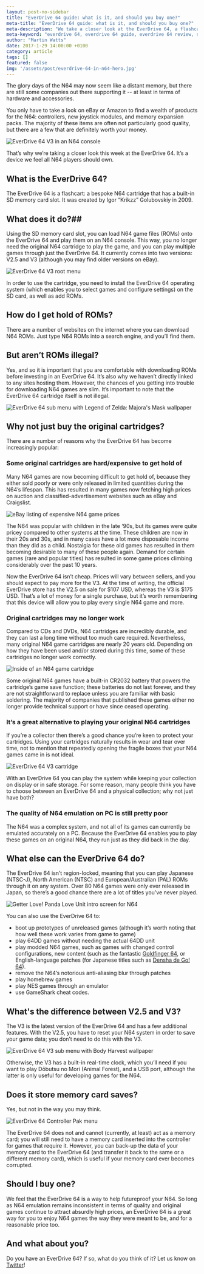 ```yaml
---
layout: post-no-sidebar
title: "EverDrive 64 guide: what is it, and should you buy one?"
meta-title: "EverDrive 64 guide: what is it, and should you buy one?"
meta-description: "We take a closer look at the EverDrive 64, a flashcart that lets you play all your N64 games and more!"
meta-keyword: "everdrive 64, everdrive 64 guide, everdrive 64 review, should i buy an everdrive 64"
author: "Martin Watts"
date: 2017-1-29 14:00:00 +0100
category: article
tags: []
featured: false
img: '/assets/post/everdrive-64-in-n64-hero.jpg'
---
```

The glory days of the N64 may now seem like a distant memory, but there are still some companies out there supporting it -- at least in terms of hardware and accessories.

You only have to take a look on eBay or Amazon to find a wealth of products for the N64: controllers, new joystick modules, and memory expansion packs. The majority of these items are often not particularly good quality, but there are a few that are definitely worth your money.

![EverDrive 64 V3 in an N64 console](/assets/post/everdrive-64-in-n64.jpg)

That’s why we’re taking a closer look this week at the EverDrive 64. It’s a device we feel all N64 players should own.

## What is the EverDrive 64? ##

The EverDrive 64 is a flashcart: a bespoke N64 cartridge that has a built-in SD memory card slot. It was created by Igor “Krikzz” Golubovskiy in 2009. 

## What does it do?## 

Using the SD memory card slot, you can load N64 game files (ROMs) onto the EverDrive 64 and play them on an N64 console. This way, you no longer need the original N64 cartridge to play the game, and you can play multiple games through just the EverDrive 64. It currently comes into two versions: V2.5 and V3 (although you may find older versions on eBay).

![EverDrive 64 V3 root menu](/assets/post/everdrive-64-root-menu.jpg)

In order to use the cartridge, you need to install the EverDrive 64 operating system (which enables you to select games and configure settings) on the SD card, as well as add ROMs.

## How do I get hold of ROMs? ##

There are a number of websites on the internet where you can download N64 ROMs. Just type N64 ROMs into a search engine, and you’ll find them.

## But aren’t ROMs illegal? ##

Yes, and so it is important that you are comfortable with downloading ROMs before investing in an EverDrive 64. It’s also why we haven’t directly linked to any sites hosting them. However, the chances of you getting into trouble for downloading N64 games are slim. It’s important to note that the EverDrive 64 cartridge itself is not illegal.

![EverDrive 64 sub menu with Legend of Zelda: Majora's Mask wallpaper](/assets/post/everdrive-64-sub-menu-2.jpg)

## Why not just buy the original cartridges? ##

There are a number of reasons why the EverDrive 64 has become increasingly popular:

### Some original cartridges are hard/expensive to get hold of ###

Many N64 games are now becoming difficult to get hold of, because they either sold poorly or were only released in limited quantities during the N64’s lifespan. This has resulted in many games now fetching high prices on auction and classified-advertisement websites such as eBay and Craigslist.

![eBay listing of expensive N64 game prices](/assets/post/ebay-n64-listings.JPG)

The N64 was popular with children in the late ‘90s, but its games were quite pricey compared to other systems at the time. These children are now in their 20s and 30s, and in many cases have a lot more disposable income than they did as a child. Nostalgia for these old games has resulted in them becoming desirable to many of these people again. Demand for certain games (rare and popular titles) has resulted in some game prices climbing considerably over the past 10 years.

Now the EverDrive 64 isn’t cheap. Prices will vary between sellers, and you should expect to pay more for the V3. At the time of writing, the official EverDrive store has the V2.5 on sale for $107 USD, whereas the V3 is $175 USD. That’s a lot of money for a single purchase, but it’s worth remembering that this device will allow you to play every single N64 game and more.

### Original cartridges may no longer work ###

Compared to CDs and DVDs, N64 cartridges are incredibly durable, and they can last a long time without too much care required. Nevertheless, many original N64 game cartridges are nearly 20 years old. Depending on how they have been used and/or stored during this time, some of these cartridges no longer work correctly.

![Inside of an N64 game cartridge](/assets/post/n64-game-cartridge-interior.jpg)

Some original N64 games have a built-in CR2032 battery that powers the cartridge’s game save function; these batteries do not last forever, and they are not straightforward to replace unless you are familiar with basic soldering. The majority of companies that published these games either no longer provide technical support or have since ceased operating.

### It’s a great alternative to playing your original N64 cartridges ###

If you’re a collector then there’s a good chance you’re keen to protect your cartridges. Using your cartridges naturally results in wear and tear over time, not to mention that repeatedly opening the fragile boxes that your N64 games came in is not ideal.

![EverDrive 64 V3 cartridge](/assets/post/everdrive-64-v3-cartridge.jpg)

With an EverDrive 64 you can play the system while keeping your collection on display or in safe storage. For some reason, many people think you have to choose between an EverDrive 64 and a physical collection; why not just have both?

### The quality of N64 emulation on PC is still pretty poor ###

The N64 was a complex system, and not all of its games can currently be emulated accurately on a PC. Because the EverDrive 64 enables you to play these games on an original N64, they run just as they did back in the day.

## What else can the EverDrive 64 do? ## 

The EverDrive 64 isn’t region-locked, meaning that you can play Japanese (NTSC-J), North American (NTSC) and European/Australian (PAL) ROMs through it on any system. Over 80 N64 games were only ever released in Japan, so there’s a good chance there are a lot of titles you’ve never played.

![Getter Love! Panda Love Unit intro screen for N64](/assets/post/getter-love-intro.jpg)

You can also use the EverDrive 64 to:

- boot up prototypes of unreleased games (although it’s worth noting that how well these work varies from game to game)
- play 64DD games without needing the actual 64DD unit
- play modded N64 games, such as games with changed control configurations, new content (such as the fantastic [Goldfinger 64](/news/2017/09/23/goldfinger-64-triumph-for-the-n64-modding-community.html), or English-language patches (for Japanese titles such as [Densha de Go! 64](/news/2017/04/03/densha-de-go-64-receives-unofficial-english-language-patch.html)).
- remove the N64’s notorious anti-aliasing blur through patches
- play homebrew games
- play NES games through an emulator
- use GameShark cheat codes.

## What's the difference between V2.5 and V3? ## 

The V3 is the latest version of the EverDrive 64 and has a few additional features. With the V2.5, you have to reset your N64 system in order to save your game data; you don’t need to do this with the V3.

![EverDrive 64 V3 sub menu with Body Harvest wallpaper](/assets/post/everdrive-64-sub-menu.jpg)

Otherwise, the V3 has a built-in real-time clock, which you’ll need if you want to play Dōbutsu no Mori (Animal Forest), and a USB port, although the latter is only useful for developing games for the N64.

## Does it store memory card saves? ##

Yes, but not in the way you may think.

![EverDrive 64 Controller Pak menu](/assets/post/everdrive-64-cpak-menu.jpg)

The EverDrive 64 does not and cannot (currently, at least) act as a memory card; you will still need to have a memory card inserted into the controller for games that require it. However, you can back-up the data of your memory card to the EverDrive 64 (and transfer it back to the same or a different memory card), which is useful if your memory card ever becomes corrupted.

## Should I buy one? ##

We feel that the EverDrive 64 is a way to help futureproof your N64. So long as N64 emulation remains inconsistent in terms of quality and original games continue to attract absurdly high prices, an EverDrive 64 is a great way for you to enjoy N64 games the way they were meant to be, and for a reasonable price too.

## And what about you? ##

Do you have an EverDrive 64? If so, what do you think of it? Let us know on [Twitter](www.n64gamers.com)!

